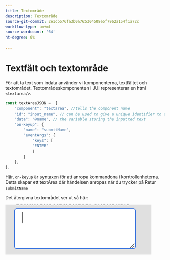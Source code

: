 ```yaml
---
title: Textområde
description: Textområde
source-git-commit: 2e1cb576fa3b0a765304508e5f7962a154f1a72c
workflow-type: tm+mt
source-wordcount: '64'
ht-degree: 0%

---
```


# Textfält och textområde

För att ta text som indata använder vi komponenterna, textfältet och textområdet.
Textområdeskomponenten i JUI representerar en html `<textarea/>`.

```js title="textArea.js"
const textAreaJSON =  {
    "component": "textarea", //tells the component name
    "id": "input_name", // can be used to give a unique identifier to a component
    "data": "@name", // the variable storing the inputted text
    "on-keyup": {
        "name": "submitName",
        "eventArgs": {
            "keys": [
            "ENTER"
            ]
        }
    },
},
```

Här, `on-keyup` är syntaxen för att anropa kommandona i kontrollenheterna.
Detta skapar ett textArea där händelsen anropas när du trycker på Retur `submitName`

Det återgivna textområdet ser ut så här:

![textområde](./imgs/text_area.png "Textområde")
